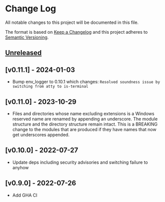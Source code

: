 # Change Log

All notable changes to this project will be documented in this file.

The format is based on [Keep a Changelog](http://keepachangelog.com/)
and this project adheres to [Semantic Versioning](http://semver.org/).

## [Unreleased]

## [v0.11.1] - 2024-01-03
* Bump env_logger to 0.10.1 which changes: `Resolved soundness issue by switching from atty to is-terminal`

## [v0.11.0] - 2023-10-29
* Files and directories whose name excluding extensions is a Windows reserved name are renamed by appending an underscore. The module structure and the directory structure remain intact. This is a BREAKING change to the modules that are produced if they have names that now get underscores appended.

## [v0.10.0] - 2022-07-27
* Update deps including security advisories and switching failure to anyhow

## [v0.9.0] - 2022-07-26
* Add GHA CI

[Unreleased]: https://github.com/djmcgill/form/compare/v0.10.0...HEAD
